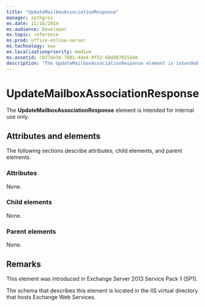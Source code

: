 ```yaml
---
title: "UpdateMailboxAssociationResponse"
manager: sethgros
ms.date: 11/16/2014
ms.audience: Developer
ms.topic: reference
ms.prod: office-online-server
ms.technology: ews
ms.localizationpriority: medium
ms.assetid: c037de3d-7881-4de4-8f52-68d4878155eb
description: "The UpdateMailboxAssociationResponse element is intended for internal use only."
---
```


# UpdateMailboxAssociationResponse

The **UpdateMailboxAssociationResponse** element is intended for internal use only. 

## Attributes and elements

The following sections describe attributes, child elements, and parent elements.
  
### Attributes

None.
  
### Child elements

None.
  
### Parent elements

None.
  
## Remarks

This element was introduced in Exchange Server 2013 Service Pack 1 (SP1).
  
The schema that describes this element is located in the IIS virtual directory that hosts Exchange Web Services.
  

